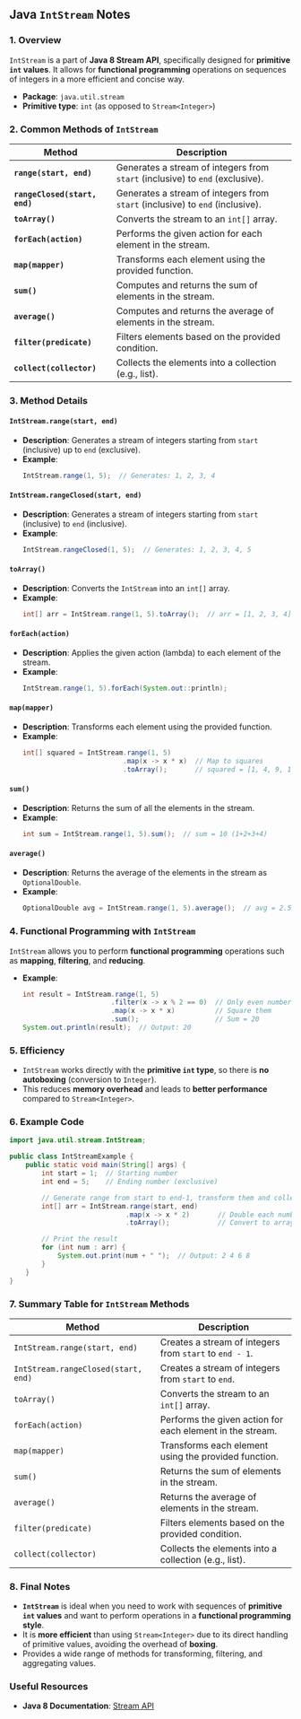 ## **Java `IntStream` Notes**

### **1. Overview**
`IntStream` is a part of **Java 8 Stream API**, specifically designed for **primitive `int` values**. It allows for **functional programming** operations on sequences of integers in a more efficient and concise way.

- **Package**: `java.util.stream`
- **Primitive type**: `int` (as opposed to `Stream<Integer>`)

### **2. Common Methods of `IntStream`**

| **Method**                        | **Description**                                               |
|-----------------------------------|---------------------------------------------------------------|
| **`range(start, end)`**           | Generates a stream of integers from `start` (inclusive) to `end` (exclusive). |
| **`rangeClosed(start, end)`**     | Generates a stream of integers from `start` (inclusive) to `end` (inclusive).   |
| **`toArray()`**                   | Converts the stream to an `int[]` array.                      |
| **`forEach(action)`**             | Performs the given action for each element in the stream.     |
| **`map(mapper)`**                 | Transforms each element using the provided function.         |
| **`sum()`**                       | Computes and returns the sum of elements in the stream.       |
| **`average()`**                   | Computes and returns the average of elements in the stream.   |
| **`filter(predicate)`**           | Filters elements based on the provided condition.            |
| **`collect(collector)`**          | Collects the elements into a collection (e.g., list).         |

### **3. Method Details**

#### **`IntStream.range(start, end)`**
- **Description**: Generates a stream of integers starting from `start` (inclusive) up to `end` (exclusive).
- **Example**:
  ```java
  IntStream.range(1, 5);  // Generates: 1, 2, 3, 4
  ```

#### **`IntStream.rangeClosed(start, end)`**
- **Description**: Generates a stream of integers starting from `start` (inclusive) to `end` (inclusive).
- **Example**:
  ```java
  IntStream.rangeClosed(1, 5);  // Generates: 1, 2, 3, 4, 5
  ```

#### **`toArray()`**
- **Description**: Converts the `IntStream` into an `int[]` array.
- **Example**:
  ```java
  int[] arr = IntStream.range(1, 5).toArray();  // arr = [1, 2, 3, 4]
  ```

#### **`forEach(action)`**
- **Description**: Applies the given action (lambda) to each element of the stream.
- **Example**:
  ```java
  IntStream.range(1, 5).forEach(System.out::println);
  ```

#### **`map(mapper)`**
- **Description**: Transforms each element using the provided function.
- **Example**:
  ```java
  int[] squared = IntStream.range(1, 5)
                           .map(x -> x * x)  // Map to squares
                           .toArray();       // squared = [1, 4, 9, 16]
  ```

#### **`sum()`**
- **Description**: Returns the sum of all the elements in the stream.
- **Example**:
  ```java
  int sum = IntStream.range(1, 5).sum();  // sum = 10 (1+2+3+4)
  ```

#### **`average()`**
- **Description**: Returns the average of the elements in the stream as `OptionalDouble`.
- **Example**:
  ```java
  OptionalDouble avg = IntStream.range(1, 5).average();  // avg = 2.5
  ```

### **4. Functional Programming with `IntStream`**

`IntStream` allows you to perform **functional programming** operations such as **mapping**, **filtering**, and **reducing**.

- **Example**:
  ```java
  int result = IntStream.range(1, 5)
                        .filter(x -> x % 2 == 0)  // Only even numbers
                        .map(x -> x * x)          // Square them
                        .sum();                   // Sum = 20
  System.out.println(result);  // Output: 20
  ```

### **5. Efficiency**
- `IntStream` works directly with the **primitive `int` type**, so there is **no autoboxing** (conversion to `Integer`).
- This reduces **memory overhead** and leads to **better performance** compared to `Stream<Integer>`.

### **6. Example Code**

```java
import java.util.stream.IntStream;

public class IntStreamExample {
    public static void main(String[] args) {
        int start = 1;  // Starting number
        int end = 5;    // Ending number (exclusive)

        // Generate range from start to end-1, transform them and collect to an array
        int[] arr = IntStream.range(start, end)
                             .map(x -> x * 2)       // Double each number
                             .toArray();            // Convert to array

        // Print the result
        for (int num : arr) {
            System.out.print(num + " ");  // Output: 2 4 6 8
        }
    }
}
```

### **7. Summary Table for `IntStream` Methods**

| **Method**                        | **Description**                                               |
|-----------------------------------|---------------------------------------------------------------|
| `IntStream.range(start, end)`     | Creates a stream of integers from `start` to `end - 1`.       |
| `IntStream.rangeClosed(start, end)`| Creates a stream of integers from `start` to `end`.           |
| `toArray()`                       | Converts the stream to an `int[]` array.                      |
| `forEach(action)`                 | Performs the given action for each element in the stream.     |
| `map(mapper)`                     | Transforms each element using the provided function.         |
| `sum()`                           | Returns the sum of elements in the stream.                   |
| `average()`                       | Returns the average of elements in the stream.               |
| `filter(predicate)`               | Filters elements based on the provided condition.            |
| `collect(collector)`              | Collects the elements into a collection (e.g., list).         |

### **8. Final Notes**

- **`IntStream`** is ideal when you need to work with sequences of **primitive `int` values** and want to perform operations in a **functional programming style**.
- It is **more efficient** than using `Stream<Integer>` due to its direct handling of primitive values, avoiding the overhead of **boxing**.
- Provides a wide range of methods for transforming, filtering, and aggregating values.

### **Useful Resources**
- **Java 8 Documentation**: [Stream API](https://docs.oracle.com/javase/8/docs/api/java/util/stream/package-summary.html)
